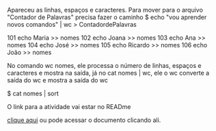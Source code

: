 
Apareceu as linhas, espaços e caracteres. Para mover para o arquivo "Contador de Palavras" precisa fazer o caminho $ echo "vou aprender novos comandos" | wc > ContadordePalavras

101 echo Maria >> nomes 102 echo Joana >> nomes 103 echo Ana >> nomes 104 echo José >> nomes 105 echo Ricardo >> nomes 106 echo João >> nomes

No comando wc nomes, ele processa o número de linhas, espaços e caracteres e mostra na saída, já no cat nomes | wc, ele o wc converte a saída do wc e mostra a saída do wc

$ cat nomes | sort

O link para a atividade vai estar no READme

[clique aqui](https://docs.google.com/document/d/1XKjI4kazGFvBmb_Ay5JXZhWNFDpASLJ2IY2auSzifLM/edit?usp=sharing)
ou pode acessar o documento clicando ali.
